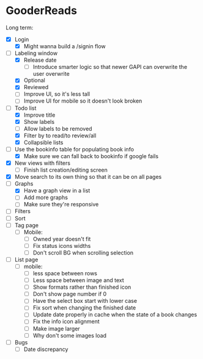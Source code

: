 # GooderReads
Long term:
   - [x] Login 
       - [x] Might wanna build a /signin flow
   - [ ] Labeling window
       - [x] Release date
            - [ ] Introduce smarter logic so that newer GAPI can overwrite the user overwrite
       - [x] Optional
       - [x] Reviewed
       - [ ] Improve UI, so it's less tall
       - [ ] Improve UI for mobile so it doesn't look broken 
  - [ ] Todo list
       - [x] Improve title
       - [x] Show labels
       - [ ] Allow labels to be removed
       - [x] Filter by to read/to review/all
       - [x] Collapsible lists
   - [ ] Use the bookinfo table for populating book info
       - [x] Make sure we can fall back to bookinfo if google fails   
   - [x] New views with filters
       - [ ] Finish list creation/editing screen 
   - [x] Move search to its own thing so that it can be on all pages
   - [ ] Graphs
       - [x] Have a graph view in a list
       - [ ] Add more graphs
       - [ ] Make sure they're responsive
   - [ ] Filters
   - [ ] Sort
   - [ ] Tag page 
       - [ ] Mobile:
            - [ ] Owned year doesn't fit
            - [ ] Fix status icons widths
            - [ ] Don't scroll BG when scrolling selection
   - [ ] List page
       - [ ] mobile:
           - [ ] less space between rows
           - [ ] Less space between image and text
           - [ ] Show formats rather than finished icon
           - [ ] Don't show page number if 0
           - [ ] Have the select box start with lower case
           - [ ] Fix sort when changing the finished date
           - [ ] Update date properly in cache when the state of a book changes
           - [ ] Fix the info icon alignment
           - [ ] Make image larger
           - [ ] Why don't some images load
   - [ ] Bugs
      - [ ] Date discrepancy
